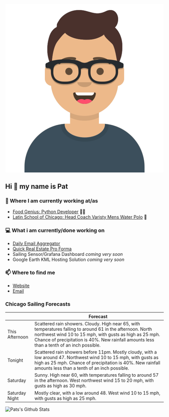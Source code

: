 [![Social banner for p-j-falconer](https://raw.githubusercontent.com/P-J-FALCONER/P-J-FALCONER/master/assets/avataaars.svg)](https://patfalconer.com/)
## Hi :wave: my name is Pat

### 💼 Where I am currently working at/as
- [Food Genius: Python Developer](https://getfoodgenius.com/) 🍔🐍
- [Latin School of Chicago: Head Coach Varisty Mens Water Polo](https://www.latinschool.org/) 🤽


### 💻 What i am currently/done working on
 - [Daily Email Aggregator](https://github.com/P-J-FALCONER/dott_daily_mail)
 - [Quick Real Estate Pro Forma](https://github.com/P-J-FALCONER/henry)
 - Sailing Sensor/Grafana Dashboard *coming very soon*
 - Google Earth KML Hosting Solution *coming very soon*

### 📫 Where to find me
 - [Website](https://patfalconer.com/)
 - [Email](mailto:patrick.j.falconer@gmail.com)


### Chicago Sailing Forecasts
|   | Forecast  |
|---|---|
| This Afternoon | Scattered rain showers. Cloudy. High near 65, with temperatures falling to around 61 in the afternoon. North northwest wind 10 to 15 mph, with gusts as high as 25 mph. Chance of precipitation is 40%. New rainfall amounts less than a tenth of an inch possible. |
| Tonight | Scattered rain showers before 11pm. Mostly cloudy, with a low around 47. Northwest wind 10 to 15 mph, with gusts as high as 25 mph. Chance of precipitation is 40%. New rainfall amounts less than a tenth of an inch possible. |
| Saturday | Sunny. High near 60, with temperatures falling to around 57 in the afternoon. West northwest wind 15 to 20 mph, with gusts as high as 30 mph. |
| Saturday Night | Mostly clear, with a low around 48. West wind 10 to 15 mph, with gusts as high as 25 mph. |

![Pats's Github Stats](https://github-readme-stats.vercel.app/api?username=p-j-falconer&show_icons=true&theme=radical)
